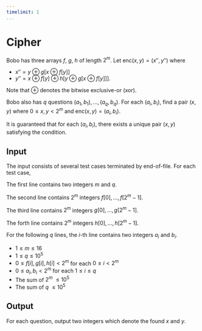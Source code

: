 ```yaml
---
timelimit: 1
...
```


# Cipher

Bobo has three arrays $f$, $g$, $h$ of length $2^m$. Let $\mathrm{enc}(x, y) = (x'', y'')$ where

* $x'' = y \oplus g[x \oplus f[y]]$
* $y'' = x \oplus f[y] \oplus h[y \oplus g[x \oplus f[y]]]$.

Note that $\oplus$ denotes the bitwise exclusive-or (xor).

Bobo also has $q$ questions $(a_1, b_1), \dots, (a_q, b_q)$. For each $(a_i, b_i)$, find a pair $(x, y)$ where $0 \leq x, y < 2^m$ and $\mathrm{enc}(x, y) = (a_i, b_i)$.

It is guaranteed that for each $(a_i, b_i)$, there exists a unique pair $(x, y)$ satisfying the condition.

## Input

The input consists of several test cases terminated by end-of-file. For each test case,

The first line contains two integers $m$ and $q$.

The second line contains $2^m$ integers $f[0], \dots, f[2^m - 1]$.

The third line contains $2^m$ integers $g[0], \dots, g[2^m - 1]$.

The forth line contains $2^m$ integers $h[0], \dots, h[2^m - 1]$.

For the following $q$ lines, the $i$-th line contains two integers $a_i$ and $b_i$.

* $1 \le m \leq 16$
* $1 \leq q \leq 10^5$
* $0 \leq f[i], g[i], h[i] < 2^m$ for each $0 \leq i < 2^m$
* $0 \leq a_i, b_i < 2^m$ for each $1 \leq i \leq q$
* The sum of $2^m$ $\leq 10^5$
* The sum of $q$ $\leq 10^5$

## Output

For each question, output two integers which denote the found $x$ and $y$.

<!--SAMPLES-->
